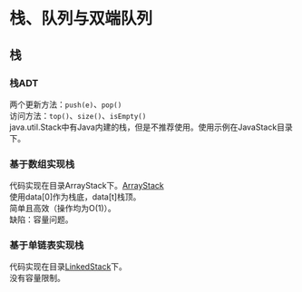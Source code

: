 # 栈、队列与双端队列

## 栈

### 栈ADT

两个更新方法：`push(e)`、`pop()`  
访问方法：`top()`、`size()`、`isEmpty()`  
java.util.Stack中有Java内建的栈，但是不推荐使用。使用示例在JavaStack目录下。

### 基于数组实现栈

代码实现在目录ArrayStack下。[ArrayStack](ArrayStack)  
使用data[0]作为栈底，data[t]栈顶。  
简单且高效（操作均为O(1)）。  
缺陷：容量问题。

### 基于单链表实现栈

代码实现在目录[LinkedStack](LinkedStack)下。  
没有容量限制。  

